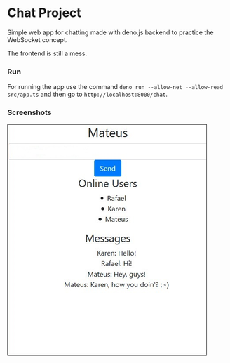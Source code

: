 # Chat Project

Simple web app for chatting made with deno.js backend to practice the WebSocket concept.

The frontend is still a mess.

### Run

For running the app use the command `deno run --allow-net --allow-read src/app.ts` and then go to `http://localhost:8000/chat`.

### Screenshots

<img src="images/chat.jpg" alt="Chat Screenshot" border="1"/>
